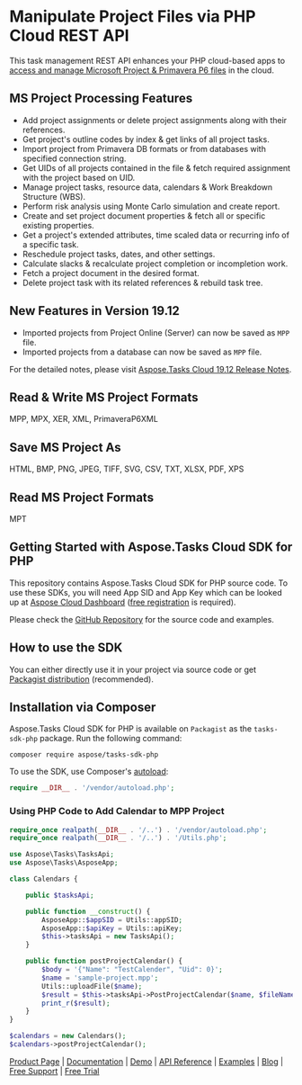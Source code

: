 # Manipulate Project Files via PHP Cloud REST API

This task management REST API enhances your PHP cloud-based apps to [access and manage Microsoft Project & Primavera P6 files](https://products.aspose.cloud/tasks/net) in the cloud.

## MS Project Processing Features

- Add project assignments or delete project assignments along with their references.
- Get project's outline codes by index & get links of all project tasks.
- Import project from Primavera DB formats or from databases with specified connection string.
- Get UIDs of all projects contained in the file & fetch required assignment with the project based on UID.
- Manage project tasks, resource data, calendars & Work Breakdown Structure (WBS).
- Perform risk analysis using Monte Carlo simulation and create report.
- Create and set project document properties & fetch all or specific existing properties.
- Get a project's extended attributes, time scaled data or recurring info of a specific task.
- Reschedule project tasks, dates, and other settings.
- Calculate slacks & recalculate project completion or incompletion work.
- Fetch a project document in the desired format.
- Delete project task with its related references & rebuild task tree.

## New Features in Version 19.12

- Imported projects from Project Online (Server) can now be saved as `MPP` file.
- Imported projects from a database can now be saved as `MPP` file.

For the detailed notes, please visit [Aspose.Tasks Cloud 19.12 Release Notes](https://docs.aspose.cloud/display/taskscloud/Aspose.Tasks+Cloud+19.12+Release+Notes).

## Read & Write MS Project Formats

MPP, MPX, XER, XML, PrimaveraP6XML

## Save MS Project As

HTML, BMP, PNG, JPEG, TIFF, SVG, CSV, TXT, XLSX, PDF, XPS

## Read MS Project Formats

MPT

## Getting Started with Aspose.Tasks Cloud SDK for PHP

This repository contains Aspose.Tasks Cloud SDK for PHP source code. To use these SDKs, you will need App SID and App Key which can be looked up at [Aspose Cloud Dashboard](https://dashboard.aspose.cloud/#/apps) ([free registration](https://id.containerize.com/signup?clientId=prod.discourse.aspose&redirectUrl=https://forum.aspose.cloud/session/sso) is required).

Please check the [GitHub Repository](https://github.com/aspose-Tasks-cloud/aspose-Tass-cloud-php) for the source code and examples.

## How to use the SDK

You can either directly use it in your project via source code or get [Packagist distribution](https://packagist.org/packages/aspose/tasks-sdk-php) (recommended).

## Installation via Composer

Aspose.Tasks Cloud SDK for PHP is available on `Packagist` as the `tasks-sdk-php` package. Run the following command:

```console
composer require aspose/tasks-sdk-php
```

To use the SDK, use Composer's [autoload](https://getcomposer.org/doc/00-intro.md#autoloading):

```php
require __DIR__ . '/vendor/autoload.php';
```

### Using PHP Code to Add Calendar to MPP Project

```php
require_once realpath(__DIR__ . '/..') . '/vendor/autoload.php';
require_once realpath(__DIR__ . '/..') . '/Utils.php';

use Aspose\Tasks\TasksApi;
use Aspose\Tasks\AsposeApp;

class Calendars {

    public $tasksApi;

    public function __construct() {
        AsposeApp::$appSID = Utils::appSID;
        AsposeApp::$apiKey = Utils::apiKey;
        $this->tasksApi = new TasksApi();
    }

    public function postProjectCalendar() {
        $body = '{"Name": "TestCalender", "Uid": 0}';
        $name = 'sample-project.mpp';
        Utils::uploadFile($name);
        $result = $this->tasksApi->PostProjectCalendar($name, $fileName = null, $storage = null, $folder = null, $body);
        print_r($result);
    }
}

$calendars = new Calendars();
$calendars->postProjectCalendar();
```

[Product Page](https://products.aspose.cloud/tasks/php) | [Documentation](https://docs.aspose.cloud/display/taskscloud/Home) | [Demo](https://products.aspose.app/tasks/family) | [API Reference](https://apireference.aspose.cloud/tasks/) | [Examples](https://github.com/aspose-tasks-cloud/aspose-tasks-cloud-php) | [Blog](https://blog.aspose.cloud/category/tasks/) | [Free Support](https://forum.aspose.cloud/c/tasks) | [Free Trial](https://dashboard.aspose.cloud/#/apps)

